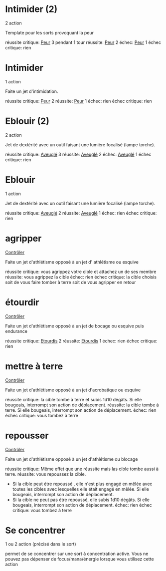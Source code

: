 # Intimider (2)
2 action

Template pour les sorts provoquant la peur

réussite critique: [Peur](7.Etats.md#Peur) 3 pendant 1 tour
réussite: [Peur](7.Etats.md#Peur) 2
échec: [Peur](7.Etats.md#Peur) 1
échec critique: rien

# Intimider
1 action

Faite un jet d'intimidation.

réussite critique: [Peur](7.Etats.md#Peur) 2 
réussite: [Peur](7.Etats.md#Peur) 1
échec: rien
échec critique: rien
# Eblouir (2)
2 action

Jet de dextérité avec un outil faisant une lumière focalisé (lampe torche).

réussite critique: [Aveuglé](7.Etats.md#Aveuglé) 3
réussite: [Aveuglé](7.Etats.md#Aveuglé) 2
échec: [Aveuglé](7.Etats.md#Aveuglé) 1
échec critique: rien

# Eblouir
1 action

Jet de dextérité avec un outil faisant une lumière focalisé (lampe torche).

réussite critique: [Aveuglé](7.Etats.md#Aveuglé) 2
réussite: [Aveuglé](7.Etats.md#Aveuglé) 1
échec: rien
échec critique: rien
# agripper
[Contrôler](4.Combat.md#Contrôler)

Faite un jet d'athlétisme opposé à un jet d' athlétisme ou esquive 

réussite critique: vous agrippez votre cible et attachez un de ses membre
réussite: vous agrippez la cible
échec: rien
échec critique: la cible choisis soit de vous faire tomber à terre soit de vous agripper en retour
# étourdir
[Contrôler](4.Combat.md#Contrôler)

Faite un jet d'athlétisme opposé à un jet de bocage ou esquive puis endurance

réussite critique: [Etourdis](7.Etats.md#Etourdis) 2 
réussite: [Etourdis](7.Etats.md#Etourdis) 1
échec: rien
échec critique: rien
# mettre à terre
[Contrôler](4.Combat.md#Contrôler)

Faite un jet d'athlétisme opposé à un jet d'acrobatique ou esquive

réussite critique: la cible tombe à terre et subis 1d10 dégâts. Si elle bougeais, interrompt son action de déplacement.
réussite: la cible tombe à terre. Si elle bougeais, interrompt son action de déplacement.
échec: rien
échec critique: vous tombez à terre
# repousser
[Contrôler](4.Combat.md#Contrôler)

Faite un jet d'athlétisme opposé à un jet d'athlétisme ou blocage

réussite critique: Même effet que une réussite mais las cible tombe aussi à terre.
réussite: vous repoussez la cible. 
- Si la cible peut étre repoussé , elle n'est plus engagé en mêlée avec toutes les cibles avec lesquelles elle était engagé en mêlée. Si elle bougeais, interrompt son action de déplacement.
- Si la cible ne peut pas étre repoussé, elle subis 1d10 dégâts. Si elle bougeais, interrompt son action de déplacement.
échec: rien
échec critique: vous tombez à terre

# Se concentrer
1 ou 2 action (précisé dans le sort)

permet de se concentrer sur une sort à concentration active.
Vous ne pouvez pas dépenser de focus/mana/énergie lorsque vous utilisez cette action
